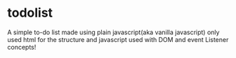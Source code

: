 # todolist
A simple to-do list made using plain javascript(aka vanilla javascript) only used html for the structure and javascript used with DOM and event Listener concepts!
